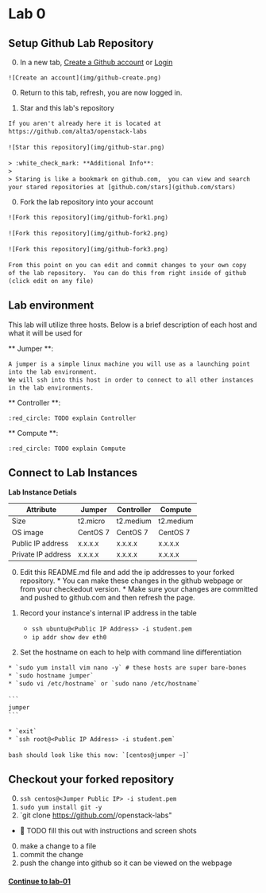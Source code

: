 # Lab 0

## Setup Github Lab Repository

  0. In a new tab, [Create a Github account](https://github.com/join) or [Login](https://github.com/login)

    ![Create an account](img/github-create.png)
      
  0. Return to this tab, refresh, you are now logged in.

  0. Star and this lab's repository

    If you aren't already here it is located at https://github.com/alta3/openstack-labs
    
    ![Star this repository](img/github-star.png)

    > :white_check_mark: **Additional Info**:
    >
    > Staring is like a bookmark on github.com,  you can view and search your stared repositories at [github.com/stars](github.com/stars)

  0. Fork the lab repository into your account

    ![Fork this repository](img/github-fork1.png)

    ![Fork this repository](img/github-fork2.png)

    ![Fork this repository](img/github-fork3.png)

    From this point on you can edit and commit changes to your own copy 
    of the lab repository.  You can do this from right inside of github 
    (click edit on any file)

## Lab environment 

  This lab will utilize three hosts.  Below is a brief description of each host and 
  what it will be used for 

  ** Jumper **: 
  
    A jumper is a simple linux machine you will use as a launching point into the lab environment.  
    We will ssh into this host in order to connect to all other instances in the lab environments.

  ** Controller **:
   
    :red_circle: TODO explain Controller

  ** Compute **: 

    :red_circle: TODO explain Compute

## Connect to Lab Instances

  **Lab Instance Detials**

| Attribute          | Jumper   | Controller | Compute   |
| ------------------ | -------- | ---------- | --------- |
| Size               | t2.micro | t2.medium  | t2.medium |
| OS image           | CentOS 7 | CentOS 7   | CentOS 7  |
| Public IP address  | x.x.x.x  | x.x.x.x    | x.x.x.x   |
| Private IP address | x.x.x.x  | x.x.x.x    | x.x.x.x   |

  0. Edit this README.md file and add the ip addresses to your forked repository.
    * You can make these changes in the github webpage or from your checkedout version.
    * Make sure your changes are committed and pushed to github.com and then refresh the page.

  0. Record your instance's internal IP address in the table
    
     * `ssh ubuntu@<Public IP Address> -i student.pem` 
     * `ip addr show dev eth0`

  0. Set the hostname on each to help with command line differentiation

    * `sudo yum install vim nano -y` # these hosts are super bare-bones
    * `sudo hostname jumper`
    * `sudo vi /etc/hostname` or `sudo nano /etc/hostname`
    
    ```
    jumper
    ```

    * `exit`
    * `ssh root@<Public IP Address> -i student.pem`

    bash should look like this now: `[centos@jumper ~]`

## Checkout your forked repository

  0. `ssh centos@<Jumper Public IP> -i student.pem`
  0. `sudo yum install git -y`
  0. `git clone https://github.com/<Your username>/openstack-labs"

  * :red_circle: TODO fill this out with instructions and screen shots
  0. make a change to a file
  0. commit the change
  0. push the change into github so it can be viewed on the webpage


#### [Continue to lab-01](../lab-01)
